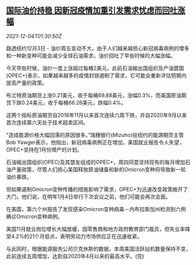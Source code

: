 <!--1638583262000-->
[国际油价持稳 因新冠疫情加重引发需求忧虑而回吐涨幅](https://cn.reuters.com/article/global-oil-drv-1204-idCNKBS2IJ00X)
------

<div><i>2021-12-04T01:30:50Z</i></div><p>路透纽约12月3日 - 油价周五变动不大，由于人们越来越担心新冠病毒病例的增多和一种新变种可能会减少全球石油需求，油价回吐了早些时候的大幅涨幅。</p><p>今天早些时候，油价一度上涨超过每桶2美元，此前石油输出国组织及产油盟国(OPEC+)表示，如果越来越多的疫情封锁遏制了需求，它可能会重新评估短期内提高产量的政策。</p><p>布兰特原油期货上涨0.21美元，收于每桶69.88美元，涨幅0.3%，而美国原油期货下跌0.24美元，收于每桶66.26美元，跌幅0.4%。</p><p>这两个指标原油期货自2018年11月以来首次连续六周下跌，并自2020年9月以来首次连续第六天处于技术超卖区间。</p><p>“造成能源价格大幅回落的原因很多。”瑞穗银行(Mizuho)驻纽约的能源期货主管Bob Yawger表示，他指出，新冠病毒病例正在增加，美国就业报告令人失望，OPEC+坚持在1月份增产的计划。</p><p>石油输出国组织(OPEC)及其盟友组成的OPEC+，周四同意坚持现有的每月增加石油产量政策，尽管人们担心美国释放原油储备和新的Omicron变种将导致新一轮油价暴跌。</p><p>但如果遏制Omicron变种传播的措施影响了需求，OPEC+为迅速改变政策敞开了大门。他们说，在明年1月4日举行下次会议之前，他们可能会再次会面。</p><p>在美国，第六个州报告了发现感染Omicron变种病毒－内布拉斯加州检测到六例确诊Omicron变种病例。</p><p>美国11月就业岗位增长大幅放缓，因零售商和地方政府教育部门裁员，但失业率降至4.2%的21个月低点，表明劳动力市场供应正在迅速收紧。</p><p>与此同时，根据能源服务公司贝克休斯的数据，本周美国活跃钻机数量保持不变，此前连续五周增加，达到自2020年4月以来的最高水平。(完)</p>
